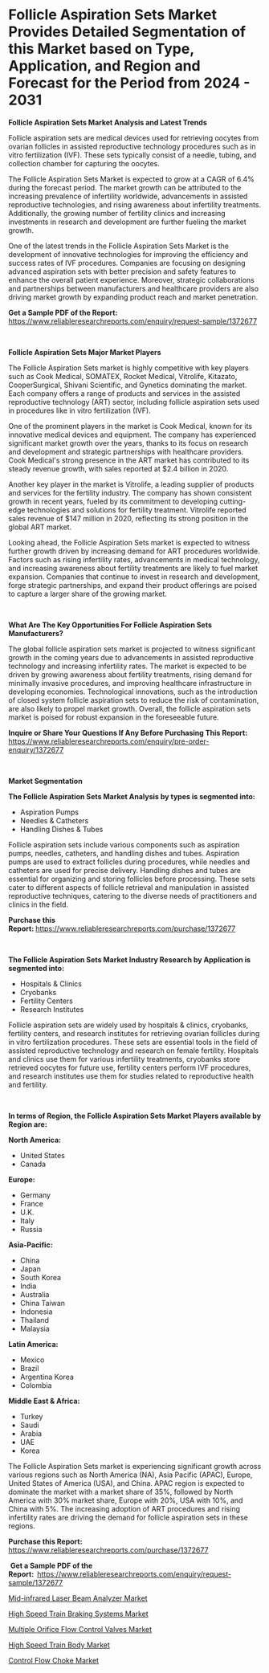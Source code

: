 <p><h1>Follicle Aspiration Sets Market Provides Detailed Segmentation of this Market based on Type, Application, and Region and Forecast for the Period from 2024 - 2031</h1></p><p><strong>Follicle Aspiration Sets Market Analysis and Latest Trends</strong></p>
<p><p>Follicle aspiration sets are medical devices used for retrieving oocytes from ovarian follicles in assisted reproductive technology procedures such as in vitro fertilization (IVF). These sets typically consist of a needle, tubing, and collection chamber for capturing the oocytes.</p><p>The Follicle Aspiration Sets Market is expected to grow at a CAGR of 6.4% during the forecast period. The market growth can be attributed to the increasing prevalence of infertility worldwide, advancements in assisted reproductive technologies, and rising awareness about infertility treatments. Additionally, the growing number of fertility clinics and increasing investments in research and development are further fueling the market growth.</p><p>One of the latest trends in the Follicle Aspiration Sets Market is the development of innovative technologies for improving the efficiency and success rates of IVF procedures. Companies are focusing on designing advanced aspiration sets with better precision and safety features to enhance the overall patient experience. Moreover, strategic collaborations and partnerships between manufacturers and healthcare providers are also driving market growth by expanding product reach and market penetration.</p></p>
<p><strong>Get a Sample PDF of the Report:&nbsp;</strong> <a href="https://www.reliableresearchreports.com/enquiry/request-sample/1372677">https://www.reliableresearchreports.com/enquiry/request-sample/1372677</a></p>
<p>&nbsp;</p>
<p><strong>Follicle Aspiration Sets Major Market Players</strong></p>
<p><p>The Follicle Aspiration Sets market is highly competitive with key players such as Cook Medical, SOMATEX, Rocket Medical, Vitrolife, Kitazato, CooperSurgical, Shivani Scientific, and Gynetics dominating the market. Each company offers a range of products and services in the assisted reproductive technology (ART) sector, including follicle aspiration sets used in procedures like in vitro fertilization (IVF).</p><p>One of the prominent players in the market is Cook Medical, known for its innovative medical devices and equipment. The company has experienced significant market growth over the years, thanks to its focus on research and development and strategic partnerships with healthcare providers. Cook Medical's strong presence in the ART market has contributed to its steady revenue growth, with sales reported at $2.4 billion in 2020.</p><p>Another key player in the market is Vitrolife, a leading supplier of products and services for the fertility industry. The company has shown consistent growth in recent years, fueled by its commitment to developing cutting-edge technologies and solutions for fertility treatment. Vitrolife reported sales revenue of $147 million in 2020, reflecting its strong position in the global ART market.</p><p>Looking ahead, the Follicle Aspiration Sets market is expected to witness further growth driven by increasing demand for ART procedures worldwide. Factors such as rising infertility rates, advancements in medical technology, and increasing awareness about fertility treatments are likely to fuel market expansion. Companies that continue to invest in research and development, forge strategic partnerships, and expand their product offerings are poised to capture a larger share of the growing market.</p></p>
<p>&nbsp;</p>
<p><strong>What Are The Key Opportunities For Follicle Aspiration Sets Manufacturers?</strong></p>
<p><p>The global follicle aspiration sets market is projected to witness significant growth in the coming years due to advancements in assisted reproductive technology and increasing infertility rates. The market is expected to be driven by growing awareness about fertility treatments, rising demand for minimally invasive procedures, and improving healthcare infrastructure in developing economies. Technological innovations, such as the introduction of closed system follicle aspiration sets to reduce the risk of contamination, are also likely to propel market growth. Overall, the follicle aspiration sets market is poised for robust expansion in the foreseeable future.</p></p>
<p><strong>Inquire or Share Your Questions If Any Before Purchasing This Report:</strong> <a href="https://www.reliableresearchreports.com/enquiry/pre-order-enquiry/1372677">https://www.reliableresearchreports.com/enquiry/pre-order-enquiry/1372677</a></p>
<p>&nbsp;</p>
<p><strong>Market Segmentation</strong></p>
<p><strong>The Follicle Aspiration Sets Market Analysis by types is segmented into:</strong></p>
<p><ul><li>Aspiration Pumps</li><li>Needles & Catheters</li><li>Handling Dishes & Tubes</li></ul></p>
<p><p>Follicle aspiration sets include various components such as aspiration pumps, needles, catheters, and handling dishes and tubes. Aspiration pumps are used to extract follicles during procedures, while needles and catheters are used for precise delivery. Handling dishes and tubes are essential for organizing and storing follicles before processing. These sets cater to different aspects of follicle retrieval and manipulation in assisted reproductive techniques, catering to the diverse needs of practitioners and clinics in the field.</p></p>
<p><strong>Purchase this Report:&nbsp;</strong><a href="https://www.reliableresearchreports.com/purchase/1372677">https://www.reliableresearchreports.com/purchase/1372677</a></p>
<p>&nbsp;</p>
<p><strong>The Follicle Aspiration Sets Market Industry Research by Application is segmented into:</strong></p>
<p><ul><li>Hospitals & Clinics</li><li>Cryobanks</li><li>Fertility Centers</li><li>Research Institutes</li></ul></p>
<p><p>Follicle aspiration sets are widely used by hospitals & clinics, cryobanks, fertility centers, and research institutes for retrieving ovarian follicles during in vitro fertilization procedures. These sets are essential tools in the field of assisted reproductive technology and research on female fertility. Hospitals and clinics use them for various infertility treatments, cryobanks store retrieved oocytes for future use, fertility centers perform IVF procedures, and research institutes use them for studies related to reproductive health and fertility.</p></p>
<p>&nbsp;</p>
<p><strong>In terms of Region, the Follicle Aspiration Sets Market Players available by Region are:</strong></p>
<p>
    <p> <strong> North America: </strong>
        <ul>
            <li>United States</li>
            <li>Canada</li>
        </ul>
        </p> 
    <p> <strong> Europe: </strong>
        <ul>
            <li>Germany</li>
            <li>France</li>
            <li>U.K.</li>
            <li>Italy</li>
            <li>Russia</li>
        </ul>
        </p> 
    <p> <strong> Asia-Pacific: </strong>
        <ul>
            <li>China</li>
            <li>Japan</li>
            <li>South Korea</li>
            <li>India</li>
            <li>Australia</li>
            <li>China Taiwan</li>
            <li>Indonesia</li>
            <li>Thailand</li>
            <li>Malaysia</li>
        </ul>
        </p> 
    <p> <strong> Latin America: </strong>
        <ul>
            <li>Mexico</li>
            <li>Brazil</li>
            <li>Argentina Korea</li>
            <li>Colombia</li>
        </ul>
        </p> 
    <p> <strong> Middle East & Africa: </strong>
        <ul>
            <li>Turkey</li>
            <li>Saudi</li>
            <li>Arabia</li>
            <li>UAE</li>
            <li>Korea</li>
        </ul>
    </p>
    </p>
<p><p>The Follicle Aspiration Sets market is experiencing significant growth across various regions such as North America (NA), Asia Pacific (APAC), Europe, United States of America (USA), and China. APAC region is expected to dominate the market with a market share of 35%, followed by North America with 30% market share, Europe with 20%, USA with 10%, and China with 5%. The increasing adoption of ART procedures and rising infertility rates are driving the demand for follicle aspiration sets in these regions.</p></p>
<p><strong>Purchase this Report: </strong><a href="https://www.reliableresearchreports.com/purchase/1372677">https://www.reliableresearchreports.com/purchase/1372677</a></p>
<p>&nbsp;<strong>Get a Sample PDF of the Report:&nbsp;&nbsp;</strong><a href="https://www.reliableresearchreports.com/enquiry/request-sample/1372677">https://www.reliableresearchreports.com/enquiry/request-sample/1372677</a></p>
<p><strong></strong></p>
<p><p><a href="https://medium.com/@faeernser3445/mid-infrared-laser-beam-analyzer-market-research-report-its-history-and-forecast-2024-to-2031-33b79265478c">Mid-infrared Laser Beam Analyzer Market</a></p><p><a href="https://medium.com/@faeernser3445/high-speed-train-braking-systems-market-size-reveals-the-best-marketing-channels-in-global-industry-439be2753a90">High Speed Train Braking Systems Market</a></p><p><a href="https://github.com/santosh758595/Market-Research-Report-List-3/blob/main/multiple-orifice-flow-control-valves-market.md">Multiple Orifice Flow Control Valves Market</a></p><p><a href="https://medium.com/@faeernser3445/high-speed-train-body-market-research-report-its-history-and-forecast-2024-to-2031-6fd78f87c779">High Speed Train Body Market</a></p><p><a href="https://github.com/rahu1502/Market-Research-Report-List-2/blob/main/control-flow-choke-market.md">Control Flow Choke Market</a></p></p>